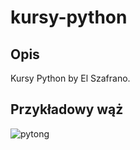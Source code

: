 # kursy-python
## Opis
Kursy Python by El Szafrano.
## Przykładowy wąż
![pytong](https://thairesidents.com/wp-content/uploads/2020/09/%E0%B9%80%E0%B8%86%E0%B8%8C%E0%B8%AB%E0%B9%80.jpg)
